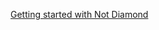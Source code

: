 [Getting started with Not Diamond](https://colab.research.google.com/drive/1Ao-YhYF_S6QP5UGp_kYhgKps_Sw3a2RO?usp=sharing#scrollTo=7YNNGldT5nV3)
